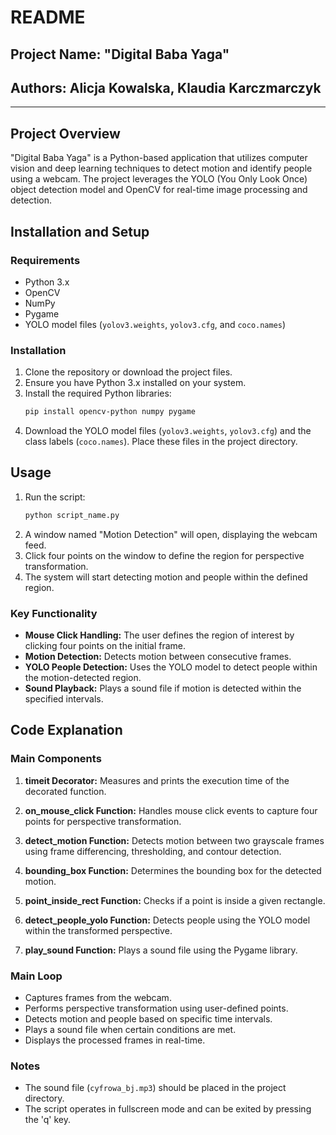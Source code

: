 # README 

## Project Name: "Digital Baba Yaga"
## Authors: Alicja Kowalska, Klaudia Karczmarczyk

---

## Project Overview

"Digital Baba Yaga" is a Python-based application that utilizes computer vision and deep learning techniques to detect motion and identify people using a webcam. The project leverages the YOLO (You Only Look Once) object detection model and OpenCV for real-time image processing and detection.

## Installation and Setup

### Requirements
- Python 3.x
- OpenCV
- NumPy
- Pygame
- YOLO model files (`yolov3.weights`, `yolov3.cfg`, and `coco.names`)

### Installation
1. Clone the repository or download the project files.
2. Ensure you have Python 3.x installed on your system.
3. Install the required Python libraries:
   ```bash
   pip install opencv-python numpy pygame
   ```
4. Download the YOLO model files (`yolov3.weights`, `yolov3.cfg`) and the class labels (`coco.names`). Place these files in the project directory.

## Usage

1. Run the script:
   ```bash
   python script_name.py
   ```
2. A window named "Motion Detection" will open, displaying the webcam feed.
3. Click four points on the window to define the region for perspective transformation.
4. The system will start detecting motion and people within the defined region.

### Key Functionality
- **Mouse Click Handling:** The user defines the region of interest by clicking four points on the initial frame.
- **Motion Detection:** Detects motion between consecutive frames.
- **YOLO People Detection:** Uses the YOLO model to detect people within the motion-detected region.
- **Sound Playback:** Plays a sound file if motion is detected within the specified intervals.

## Code Explanation

### Main Components

1. **timeit Decorator:**
   Measures and prints the execution time of the decorated function.

2. **on_mouse_click Function:**
   Handles mouse click events to capture four points for perspective transformation.

3. **detect_motion Function:**
   Detects motion between two grayscale frames using frame differencing, thresholding, and contour detection.

4. **bounding_box Function:**
   Determines the bounding box for the detected motion.

5. **point_inside_rect Function:**
   Checks if a point is inside a given rectangle.

6. **detect_people_yolo Function:**
   Detects people using the YOLO model within the transformed perspective.

7. **play_sound Function:**
   Plays a sound file using the Pygame library.

### Main Loop
- Captures frames from the webcam.
- Performs perspective transformation using user-defined points.
- Detects motion and people based on specific time intervals.
- Plays a sound file when certain conditions are met.
- Displays the processed frames in real-time.

### Notes
- The sound file (`cyfrowa_bj.mp3`) should be placed in the project directory.
- The script operates in fullscreen mode and can be exited by pressing the 'q' key.

